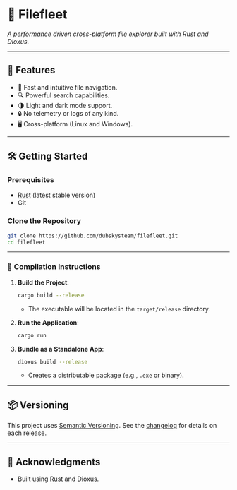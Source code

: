 # 🌌 **Filefleet**  
*A performance driven cross-platform file explorer built with Rust and Dioxus.*

___

## 🚀 **Features**
- 📂 Fast and intuitive file navigation.
- 🔍 Powerful search capabilities.
- 🌗 Light and dark mode support.
- 🔒 No telemetry or logs of any kind.
- 🖥️ Cross-platform (Linux and Windows).

---

## 🛠️ **Getting Started**

### Prerequisites
- [Rust](https://www.rust-lang.org/tools/install) (latest stable version)
- Git

### Clone the Repository
```bash
git clone https://github.com/dubskysteam/filefleet.git
cd filefleet
```

---

### 🔧 **Compilation Instructions**
1. **Build the Project**:
   ```bash
   cargo build --release
   ```
   - The executable will be located in the `target/release` directory.

2. **Run the Application**:
   ```bash
   cargo run
   ```

3. **Bundle as a Standalone App**:
   ```bash
   dioxus build --release
   ```
   - Creates a distributable package (e.g., `.exe` or binary).

---

## 📦 **Versioning**
This project uses [Semantic Versioning](https://semver.org/). See the [changelog](CHANGELOG.md) for details on each release.

---

## 🌟 **Acknowledgments**
- Built using [Rust](https://www.rust-lang.org/) and [Dioxus](https://dioxuslabs.com/).
